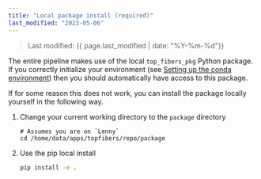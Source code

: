 ```yaml
---
title: "Local package install (required)"
last_modified: "2023-05-06"
---
```

> Last modified: {{ page.last_modified | date: "%Y-%m-%d"}}

The entire pipeline makes use of the local `top_fibers_pkg` Python package.
If you correctly initialize your environment (see [Setting up the conda environment](./environment.md)) then you should automatically have access to this package.

If for some reason this does not work, you can install the package locally yourself in the following way.
1. Change your current working directory to the `package` directory
    ```
    # Assumes you are on `Lenny`
    cd /home/data/apps/topfibers/repo/package
    ```
2. Use the pip local install 
    ```bash
    pip install -e .
    ```